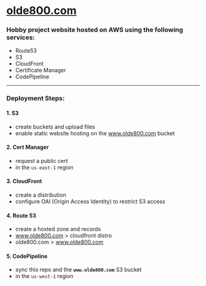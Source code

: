 # [olde800.com](https://olde800.com)

### Hobby project website hosted on AWS using the following services:
- Route53
- S3
- CloudFront
- Certificate Manager
- CodePipeline

*****

### Deployment Steps:
#### 1. S3
- create buckets and upload files
- enable static website hosting on the www.olde800.com bucket

#### 2. Cert Manager
- request a public cert
- in the `us-east-1` region

#### 3. CloudFront
- create a distribution
- configure OAI (Origin Access Identity) to restrict S3 access

#### 4. Route 53
- create a hosted zone and records
- www.olde800.com > cloudfront distro
- olde800.com > www.olde800.com

#### 5. CodePipeline
- sync this repo and the **`www.olde800.com`** S3 bucket
- in the `us-west-1` region
